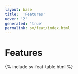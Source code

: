 ```yaml
---
layout: base
title:  'Features'
udver: '2'
generated: 'true'
permalink: sv/feat/index.html
---
```


# Features

{% include sv-feat-table.html %}
